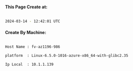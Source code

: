 
   
#### This Page Create at:

```bash

2024-03-14 - 12:42:01 UTC

```

#### Create By Machine:

```bash

Host Name : fv-az1196-986

platform  : Linux-6.5.0-1016-azure-x86_64-with-glibc2.35

Ip Local  : 10.1.1.139

```


